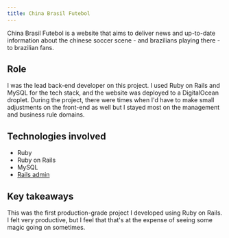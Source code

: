 ```yaml
---
title: China Brasil Futebol
---
```


China Brasil Futebol is a website that aims to deliver news and up-to-date information about the chinese soccer scene - and brazilians playing there - to brazilian fans.

## Role

I was the lead back-end developer on this project. I used Ruby on Rails and MySQL for the tech stack, and the website was deployed to a DigitalOcean droplet. During the project, there were times when I'd have to make small adjustments on the front-end as well but I stayed most on the management and business rule domains.

## Technologies involved

- Ruby
- Ruby on Rails
- MySQL
- [Rails admin](https://github.com/sferik/rails_admin)

## Key takeaways

This was the first production-grade project I developed using Ruby on Rails. I felt very productive, but I feel that that's at the expense of seeing some magic going on sometimes.
